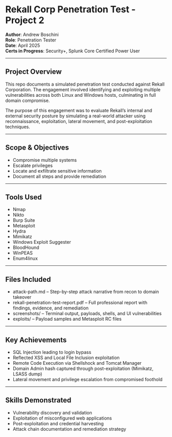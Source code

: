 # Rekall Corp Penetration Test - Project 2

**Author**: Andrew Boschini  
**Role**: Penetration Tester  
**Date**: April 2025  
**Certs in Progress**: Security+, Splunk Core Certified Power User

---

## Project Overview

This repo documents a simulated penetration test conducted against Rekall Corporation. The engagement involved identifying and exploiting multiple vulnerabilities across both Linux and Windows hosts, culminating in full domain compromise.

The purpose of this engagement was to evaluate Rekall’s internal and external security posture by simulating a real-world attacker using reconnaissance, exploitation, lateral movement, and post-exploitation techniques.

---

## Scope & Objectives

- Compromise multiple systems
- Escalate privileges
- Locate and exfiltrate sensitive information
- Document all steps and provide remediation

---

## Tools Used

- Nmap
- Nikto
- Burp Suite
- Metasploit
- Hydra
- Mimikatz
- Windows Exploit Suggester
- BloodHound
- WinPEAS
- Enum4linux

---

## Files Included

- attack-path.md – Step-by-step attack narrative from recon to domain takeover
- rekall-penetration-test-report.pdf – Full professional report with findings, evidence, and remediation
- screenshots/ – Terminal output, payloads, shells, and UI vulnerabilities
- exploits/ – Payload samples and Metasploit RC files

---

## Key Achievements

- SQL Injection leading to login bypass
- Reflected XSS and Local File Inclusion exploitation
- Remote Code Execution via Shellshock and Tomcat Manager
- Domain Admin hash captured through post-exploitation (Mimikatz, LSASS dump)
- Lateral movement and privilege escalation from compromised foothold

---

## Skills Demonstrated

- Vulnerability discovery and validation
- Exploitation of misconfigured web applications
- Post-exploitation and credential harvesting
- Attack chain documentation and remediation strategy
